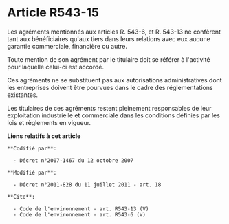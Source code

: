 # Article R543-15

Les agréments mentionnés aux articles R. 543-6, et R. 543-13 ne confèrent tant aux bénéficiaires qu'aux tiers dans leurs
relations avec eux aucune garantie commerciale, financière ou autre. 

Toute mention de son agrément par le titulaire doit se référer à l'activité pour laquelle celui-ci est accordé. 

Ces agréments ne se substituent pas aux autorisations administratives dont les entreprises doivent être pourvues dans le
cadre des réglementations existantes. 

Les titulaires de ces agréments restent pleinement responsables de leur exploitation industrielle et commerciale dans les
conditions définies par les lois et règlements en vigueur.

**Liens relatifs à cet article**

	**Codifié par**:

	  - Décret n°2007-1467 du 12 octobre 2007

	**Modifié par**:

	  - Décret n°2011-828 du 11 juillet 2011 - art. 18

	**Cite**:

	  - Code de l'environnement - art. R543-13 (V)
	  - Code de l'environnement - art. R543-6 (V)
